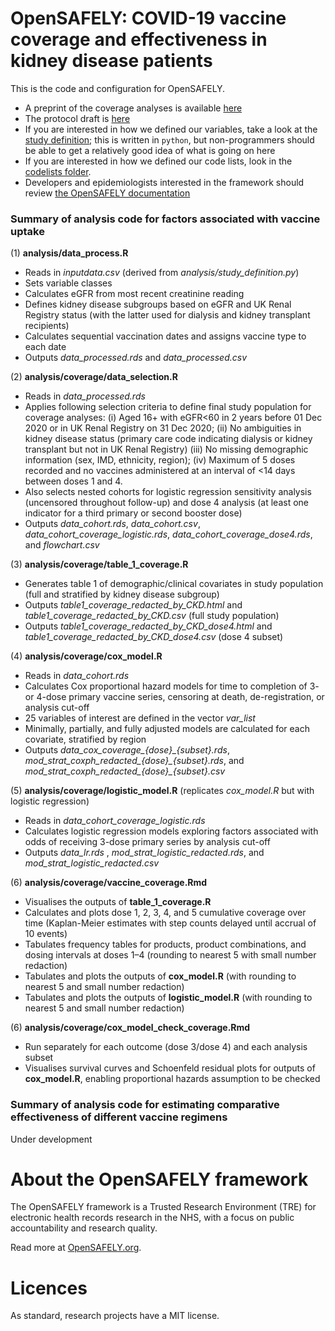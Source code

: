 # OpenSAFELY: COVID-19 vaccine coverage and effectiveness in kidney disease patients

This is the code and configuration for OpenSAFELY.

* A preprint of the coverage analyses is available [here](https://www.medrxiv.org/content/10.1101/2022.06.14.22276391v1)
* The protocol draft is [here](https://docs.google.com/document/d/1w48W-bCMfn0RdkfxlU6fbRkPv3MnIYd3/edit#heading=h.gjdgxs)
* If you are interested in how we defined our variables, take a look at the [study definition](analysis/study_definition.py); this is written in `python`, but non-programmers should be able to get a relatively good idea of what is going on here
* If you are interested in how we defined our code lists, look in the [codelists folder](./codelists/).
* Developers and epidemiologists interested in the framework should review [the OpenSAFELY documentation](https://docs.opensafely.org)

### Summary of analysis code for factors associated with vaccine uptake
(1) **analysis/data_process.R**
* Reads in *inputdata.csv* (derived from *analysis/study_definition.py*)
* Sets variable classes
* Calculates eGFR from most recent creatinine reading
* Defines kidney disease subgroups based on eGFR and UK Renal Registry status (with the latter used for dialysis and kidney transplant recipients)
* Calculates sequential vaccination dates and assigns vaccine type to each date
* Outputs *data_processed.rds* and *data_processed.csv*

(2) **analysis/coverage/data_selection.R**
* Reads in *data_processed.rds*
* Applies following selection criteria to define final study population for coverage analyses:
(i) Aged 16+ with eGFR<60 in 2 years before 01 Dec 2020 or in UK Renal Registry on 31 Dec 2020;
(ii) No ambiguities in kidney disease status (primary care code indicating dialysis or kidney transplant but not in UK Renal Registry)
(iii) No missing demographic information (sex, IMD, ethnicity, region);
(iv) Maximum of 5 doses recorded and no vaccines administered at an interval of <14 days between doses 1 and 4.
* Also selects nested cohorts for logistic regression sensitivity analysis (uncensored throughout follow-up) and dose 4 analysis (at least one indicator for a third primary or second booster dose)
* Outputs *data_cohort.rds*, *data_cohort.csv*, *data_cohort_coverage_logistic.rds*, *data_cohort_coverage_dose4.rds*, and *flowchart.csv*

(3) **analysis/coverage/table_1_coverage.R**
* Generates table 1 of demographic/clinical covariates in study population (full and stratified by kidney disease subgroup)
* Outputs *table1_coverage_redacted_by_CKD.html* and *table1_coverage_redacted_by_CKD.csv* (full study population)
* Outputs *table1_coverage_redacted_by_CKD_dose4.html* and *table1_coverage_redacted_by_CKD_dose4.csv* (dose 4 subset)

(4) **analysis/coverage/cox_model.R**
* Reads in *data_cohort.rds*
* Calculates Cox proportional hazard models for time to completion of 3- or 4-dose primary vaccine series, censoring at death, de-registration, or analysis cut-off
* 25 variables of interest are defined in the vector *var_list*
* Minimally, partially, and fully adjusted models are calculated for each covariate, stratified by region
* Outputs *data_cox_coverage_{dose}_{subset}.rds*, *mod_strat_coxph_redacted_{dose}_{subset}.rds*, and *mod_strat_coxph_redacted_{dose}_{subset}.csv*

(5) **analysis/coverage/logistic_model.R** (replicates *cox_model.R* but with logistic regression)
* Reads in *data_cohort_coverage_logistic.rds*
* Calculates logistic regression models exploring factors associated with odds of receiving 3-dose primary series by analysis cut-off
* Outputs *data_lr.rds* , *mod_strat_logistic_redacted.rds*, and *mod_strat_logistic_redacted.csv*

(6) **analysis/coverage/vaccine_coverage.Rmd**
* Visualises the outputs of **table_1_coverage.R**
* Calculates and plots dose 1, 2, 3, 4, and 5 cumulative coverage over time (Kaplan-Meier estimates with step counts delayed until accrual of 10 events)
* Tabulates frequency tables for products, product combinations, and dosing intervals at doses 1–4 (rounding to nearest 5 with small number redaction)
* Tabulates and plots the outputs of **cox_model.R** (with rounding to nearest 5 and small number redaction)
* Tabulates and plots the outputs of **logistic_model.R** (with rounding to nearest 5 and small number redaction)

(6) **analysis/coverage/cox_model_check_coverage.Rmd**
* Run separately for each outcome (dose 3/dose 4) and each analysis subset
* Visualises survival curves and Schoenfeld residual plots for outputs of **cox_model.R**, enabling proportional hazards assumption to be checked

### Summary of analysis code for estimating comparative effectiveness of different vaccine regimens
Under development

# About the OpenSAFELY framework

The OpenSAFELY framework is a Trusted Research Environment (TRE) for electronic health records research in the NHS, with a focus on public accountability and research quality.

Read more at [OpenSAFELY.org](https://opensafely.org).

# Licences
As standard, research projects have a MIT license. 
